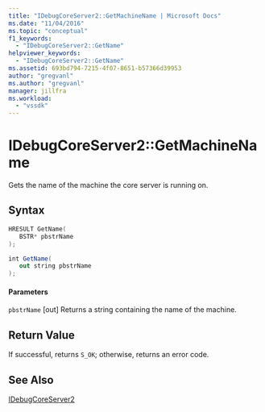 ```yaml
---
title: "IDebugCoreServer2::GetMachineName | Microsoft Docs"
ms.date: "11/04/2016"
ms.topic: "conceptual"
f1_keywords:
  - "IDebugCoreServer2::GetName"
helpviewer_keywords:
  - "IDebugCoreServer2::GetName"
ms.assetid: 693bd794-7215-4f07-8651-b57366d39953
author: "gregvanl"
ms.author: "gregvanl"
manager: jillfra
ms.workload:
  - "vssdk"
---
```

# IDebugCoreServer2::GetMachineName
Gets the name of the machine the core server is running on.

## Syntax

```cpp
HRESULT GetName( 
   BSTR* pbstrName
);
```

```csharp
int GetName( 
   out string pbstrName
);
```

#### Parameters
 `pbstrName`
 [out] Returns a string containing the name of the machine.

## Return Value
 If successful, returns `S_OK`; otherwise, returns an error code.

## See Also
 [IDebugCoreServer2](../../../extensibility/debugger/reference/idebugcoreserver2.md)